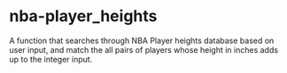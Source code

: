 # nba-player_heights
A function that searches through NBA Player heights database based on user input, and match the all pairs of players whose height in inches adds up to the integer input.
